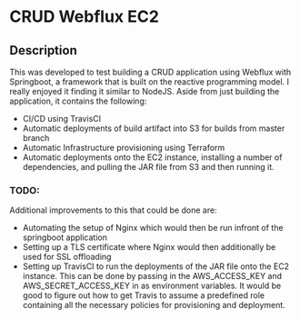 # CRUD Webflux EC2

## Description
This was developed to test building a CRUD application using Webflux with Springboot, a framework that is built
on the reactive programming model. I really enjoyed it finding it similar to NodeJS. Aside from just building 
the application, it contains the following:
- CI/CD using TravisCI
- Automatic deployments of build artifact into S3 for builds from master branch
- Automatic Infrastructure provisioning using Terraform
- Automatic deployments onto the EC2 instance, installing a number of dependencies, and pulling the JAR file
from S3 and then running it.

### TODO:
Additional improvements to this that could be done are:
- Automating the setup of Nginx which would then be run infront of the springboot application
- Setting up a TLS certificate where Nginx would then additionally be used for SSL offloading
- Setting up TravisCI to run the deployments of the JAR file onto the EC2 instance. This can be done by passing
in the AWS_ACCESS_KEY and AWS_SECRET_ACCESS_KEY in as environment variables. It would be good to figure
out how to get Travis to assume a predefined role containing all the necessary policies for provisioning and 
deployment.
